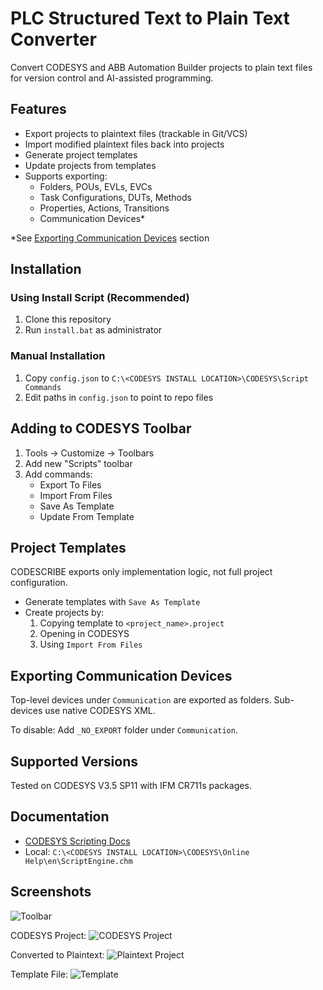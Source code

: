 # PLC Structured Text to Plain Text Converter

Convert CODESYS and ABB Automation Builder projects to plain text files for version control and AI-assisted programming.

## Features

- Export projects to plaintext files (trackable in Git/VCS)
- Import modified plaintext files back into projects
- Generate project templates
- Update projects from templates
- Supports exporting:
  - Folders, POUs, EVLs, EVCs
  - Task Configurations, DUTs, Methods
  - Properties, Actions, Transitions
  - Communication Devices*

*See [Exporting Communication Devices](#exporting-communication-devices) section

## Installation

### Using Install Script (Recommended)
1. Clone this repository
2. Run `install.bat` as administrator

### Manual Installation
1. Copy `config.json` to `C:\<CODESYS INSTALL LOCATION>\CODESYS\Script Commands`
2. Edit paths in `config.json` to point to repo files

## Adding to CODESYS Toolbar
1. Tools → Customize → Toolbars
2. Add new "Scripts" toolbar
3. Add commands: 
   - Export To Files
   - Import From Files
   - Save As Template
   - Update From Template

## Project Templates

CODESCRIBE exports only implementation logic, not full project configuration. 

- Generate templates with `Save As Template`
- Create projects by:
  1. Copying template to `<project_name>.project`
  2. Opening in CODESYS
  3. Using `Import From Files`

## Exporting Communication Devices

Top-level devices under `Communication` are exported as folders. Sub-devices use native CODESYS XML.

To disable: Add `_NO_EXPORT` folder under `Communication`.

## Supported Versions

Tested on CODESYS V3.5 SP11 with IFM CR711s packages.

## Documentation

- [CODESYS Scripting Docs](https://help.codesys.com/webapp/idx-scriptingengine)
- Local: `C:\<CODESYS INSTALL LOCATION>\CODESYS\Online Help\en\ScriptEngine.chm`

## Screenshots

![Toolbar](docs/toolbar.png)

CODESYS Project:
![CODESYS Project](docs/example_project_codesys.png)

Converted to Plaintext:
![Plaintext Project](docs/example_project_vscode.png)

Template File:
![Template](docs/example_template_file.png)
